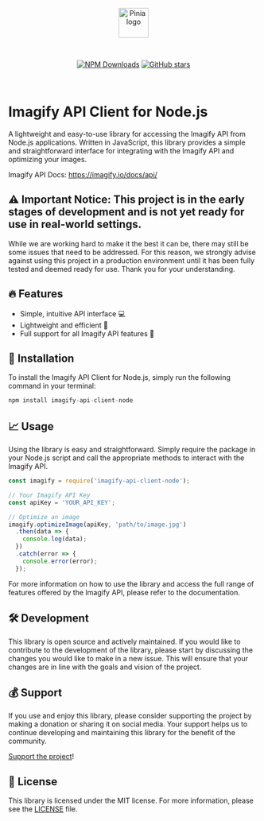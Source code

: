 <p align="center">
  <a href="https://pinia.vuejs.org" target="_blank" rel="noopener noreferrer">
    <img height="60" src="https://user-images.githubusercontent.com/11756007/216806071-06877e52-b089-448f-8d3d-e79d1e99958b.svg" alt="Pinia logo">
  </a>
</p>
<br/>
<p align="center">
<a href="https://www.npmjs.com/package/nuxt-seo-kit" target="__blank"><img alt="NPM Downloads" src="https://img.shields.io/github/downloads/magictm/imagify-api-client-node/total?flat&colorA=002438&colorB=28CF8D"></a>
<a href="https://github.com/harlan-zw/nuxt-seo-kit" target="__blank"><img alt="GitHub stars" src="https://img.shields.io/github/stars/magictm/imagify-api-client-node?flat&colorA=002438&colorB=28CF8D"></a>
</p>
<br/>

# Imagify API Client for Node.js

A lightweight and easy-to-use library for accessing the Imagify API from Node.js applications. Written in JavaScript, this library provides a simple and straightforward interface for integrating with the Imagify API and optimizing your images.

Imagify API Docs: https://imagify.io/docs/api/

## ⚠ Important Notice: This project is in the early stages of development and is not yet ready for use in real-world settings. 
While we are working hard to make it the best it can be, there may still be some issues that need to be addressed. For this reason, we strongly advise against using this project in a production environment until it has been fully tested and deemed ready for use. Thank you for your understanding.

## 🔥 Features
- Simple, intuitive API interface 💻
- Lightweight and efficient 🚀
- Full support for all Imagify API features 💯
## 💾 Installation
To install the Imagify API Client for Node.js, simply run the following command in your terminal:

```js
npm install imagify-api-client-node
```
## 📈 Usage
Using the library is easy and straightforward. Simply require the package in your Node.js script and call the appropriate methods to interact with the Imagify API.

```js
const imagify = require('imagify-api-client-node');

// Your Imagify API Key
const apiKey = 'YOUR_API_KEY';

// Optimize an image
imagify.optimizeImage(apiKey, 'path/to/image.jpg')
  .then(data => {
    console.log(data);
  })
  .catch(error => {
    console.error(error);
  });
```
For more information on how to use the library and access the full range of features offered by the Imagify API, please refer to the documentation.

## 🛠️ Development
This library is open source and actively maintained. If you would like to contribute to the development of the library, please start by discussing the changes you would like to make in a new issue. This will ensure that your changes are in line with the goals and vision of the project.
## 💰 Support
If you use and enjoy this library, please consider supporting the project by making a donation or sharing it on social media. Your support helps us to continue developing and maintaining this library for the benefit of the community.

[Support the project](https://www.paypal.com/paypalme/merlinArtist)!
## 📄 License
This library is licensed under the MIT license. For more information, please see the [LICENSE](LICENSE) file.
